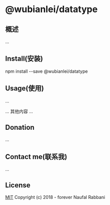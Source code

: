 

# @wubianlei/datatype

## 概述

...

## Install(安装)

npm install --save @wubianlei/datatype

## Usage(使用)

...

... 其他内容 ...

## Donation

...

## Contact me(联系我)

...

## License

[MIT](http://opensource.org/licenses/MIT) Copyright (c) 2018 - forever Naufal Rabbani